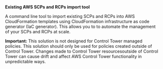 **Existing AWS SCPs and RCPs import tool**

A command line tool to import existing SCPs and RCPs into AWS CloudFormation templates using CloudFormation infrastructure as code generator (IaC generator). This allows you to to automate the management of your SCPs and RCPs at scale.

**Important:** This solution is not designed for Control Tower managed policies. This solution should only be used for policies created outside of Control Tower. Changes made to Control Tower resourcesoutside of Control Tower can cause drift and affect AWS Control Tower functionality in unpredictable ways.